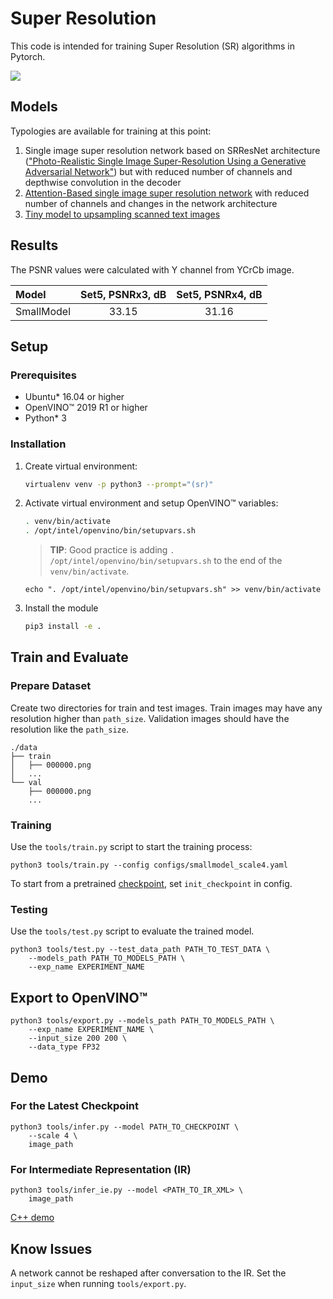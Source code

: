 # Super Resolution

This code is intended for training Super Resolution (SR) algorithms in Pytorch.

![](./sr.jpg)

## Models

Typologies are available for training at this point:

1. Single image super resolution network based on SRResNet architecture
(["Photo-Realistic Single Image Super-Resolution Using a Generative Adversarial
Network"](https://arxiv.org/pdf/1609.04802.pdf)) but with reduced number of channels and depthwise convolution in the decoder
2. [Attention-Based single image super resolution network](https://arxiv.org/pdf/1807.06779.pdf) with reduced number of channels and changes in the network architecture
3. [Tiny model to upsampling scanned text images](./README_text.md)

## Results

The PSNR values were calculated with Y channel from YCrCb image.

| Model      | Set5, PSNRx3, dB | Set5, PSNRx4, dB |
| :--------- | :--------------: | :--------------: |
| SmallModel | 33.15            | 31.16            |


## Setup

### Prerequisites

* Ubuntu\* 16.04 or higher
* OpenVINO&trade; 2019 R1 or higher
* Python\* 3


### Installation

1. Create virtual environment:
    ```bash
    virtualenv venv -p python3 --prompt="(sr)"
    ```

2. Activate virtual environment and setup OpenVINO&trade; variables:
    ```bash
    . venv/bin/activate
    . /opt/intel/openvino/bin/setupvars.sh
    ```
    >**TIP**: Good practice is adding `. /opt/intel/openvino/bin/setupvars.sh` to the end of the `venv/bin/activate`.
    ```
    echo ". /opt/intel/openvino/bin/setupvars.sh" >> venv/bin/activate
    ```

3. Install the module
    ```bash
    pip3 install -e .
    ```

## Train and Evaluate

### Prepare Dataset

Create two directories for train and test images. Train images may have any resolution higher than `path_size`.
Validation images should have the resolution like the `path_size`.

```
./data
├── train
│   ├── 000000.png
│   ...
└── val
    ├── 000000.png
    ...
```

### Training

Use the `tools/train.py` script to start the training process:
```
python3 tools/train.py --config configs/smallmodel_scale4.yaml
```

To start from a pretrained [checkpoint](https://download.01.org/opencv/openvino_training_extensions/models/super_resolution/image_super_resolution.tar.gz), set `init_checkpoint` in config.


### Testing

Use the `tools/test.py` script to evaluate the trained model.

```
python3 tools/test.py --test_data_path PATH_TO_TEST_DATA \
    --models_path PATH_TO_MODELS_PATH \
    --exp_name EXPERIMENT_NAME
```

## Export to OpenVINO&trade;

```
python3 tools/export.py --models_path PATH_TO_MODELS_PATH \
    --exp_name EXPERIMENT_NAME \
    --input_size 200 200 \
    --data_type FP32
```

## Demo

### For the Latest Checkpoint

```
python3 tools/infer.py --model PATH_TO_CHECKPOINT \
    --scale 4 \
    image_path
```

### For Intermediate Representation (IR)

```
python3 tools/infer_ie.py --model <PATH_TO_IR_XML> \
    image_path
```

[C++ demo](https://github.com/opencv/open_model_zoo/tree/master/demos/super_resolution_demo)


## Know Issues

A network cannot be reshaped after conversation to the IR. Set the `input_size` when running `tools/export.py`.
